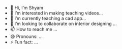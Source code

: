 - 👋 Hi, I’m Shyam
- 👀 I’m interested in making teaching videos...
- 🌱 I’m currently teaching a cad app...
- 💞️ I’m looking to collaborate on interior designing ...
- 📫 How to reach me ...
- 😄 Pronouns: ...
- ⚡ Fun fact: ...

<!---
Shyamaya/Shyamaya is a ✨ special ✨ repository because its `README.md` (this file) appears on your GitHub profile.
You can click the Preview link to take a look at your changes.
--->
